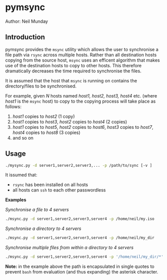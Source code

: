 pymsync
=======

Author: Neil Munday

Introduction
------------

pymsync provides the `msync` utility which allows the user to synchronise a file path via `rsync` across multiple hosts. Rather than all destination hosts copying from the source host, `msync` uses an efficent algorithm that makes use of the destination hosts to copy to other hosts. This therefore dramatically decreases the time required to synchronise the files.

It is assumed that the host that `msync` is running on contains the directory/files to be synchronised.

For example, given *N* hosts named *host1, host2, host3, host4* etc. (where *host1* is the `msync` host) to copy to the copying process will take place as follows:

1. *host1* copies to *host2* (1 copy)
2. *host1* copies to *host3*, *host2* copies to *host4* (2 copies)
3. *host1* copies to *host5*, *host2* copies to *host6*, *host3* copies to *host7*, *host4* copies to *host8* (3 copies)
4. and so on

Usage
-----

```bash
./mysync.py -d server1,server2,server3,... -p /path/to/sync [-v ]
```
It issumed that:
* `rsync` has been installed on all hosts
* all hosts can `ssh` to each other passwordless

**Examples**

*Synchronise a file to 4 servers*

```bash
./msync.py -d server1,server2,server3,server4 -p /home/neil/my.iso
```

*Synchronise a directory to 4 servers*

```bash
./msync.py -d server1,server2,server3,server4 -p /home/neil/my_dir
```

*Synchronise multiple files from within a directory to 4 servers*

```bash
./msync.py -d server1,server2,server3,server4 -p '/home/neil/my_dir/*'
```

**Note:** in the example above the path is encapsulated in single quotes to prevent `bash` from evaluation (and thus expanding) the asterisk character.
